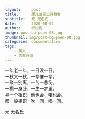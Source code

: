 ```yaml
---
layout:     post
title:      雁儿落带过得胜令
subtitle:   元 无名氏
date:       2020-08-02
author:     听松阁
image: post-bg-poem-08.jpg
thumbnail: img/post-bg-poem-08.jpg
categories: documentation
tags:
    - 美文
    - 古典诗词
---
```


一年老一年，一日没一日，<br>
一秋又一秋，一辈催一辈。<br>
一聚一别离，一苦一悲伤。<br>
一榻一身卧，一生一梦里。<br>
寻一个相识，他也会、咱也会。<br>
都一般相识，吹一回，唱一回。<br>

元 无名氏